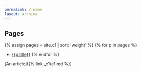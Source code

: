 ```yaml
---
permalink: /:name
layout: archive
---
```


## Pages

{% assign pages = site.c1 | sort: 'weight' %}
{% for p in pages %}
* [{{p.title}}]({{p.url}})
{% endfor %}

[An article]({% link _c1/c1.md %})
